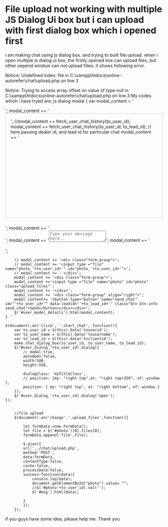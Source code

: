 
# File upload not working with multiple JS Dialog Ui box but i can upload with first dialog box which i opened first

i am making chat using js dialog box. and trying to built file upload. when i open multiple js dialog ui box, the firstly opened box can upload files, but other oepend window can not upload fiiles. it shows following error.

Notice:  Undefined index: file in C:\xampp\htdocs\online-autorefer\chat\upload.php on line 3

Notice:  Trying to access array offset on value of type null in C:\xampp\htdocs\online-autorefer\chat\upload.php on line 3
My codes which i have tryed are;
js dialog modal
    {
        var modal_content = '<div id="user_dialog_'+to_user_id+'" class="user_dialog" title="'+to_user_name+'| Lead Id:'+to_lead_id+'">';
        modal_content += '<div style="height:300px; border:1px solid #ccc; overflow-y: scroll; margin-bottom:24px; padding:16px;" class="chat_history" data-touserid="'+to_user_id+'" data-toleadid="'+to_lead_id+'" id="chat_history_'+to_user_id+'">';
        //modal_content += fetch_user_chat_history(to_user_id);
        modal_content += fetch_user_chat_history(to_user_id, to_lead_id); // here passing dealer id, and lead id for perticular chat
        modal_content += '</div>';
        modal_content += '<div class="form-group">';
        modal_content += '<textarea placeholder="type your message here.." name="chat_message_'+to_user_id+'" id="chat_message_'+to_user_id+'" class="form-control chat_message"></textarea>';
        modal_content += ' </div> <br>';

        // modal_content += '<div class="form-group">';
        // modal_content += '<input type ="file" name="photo_'+to_user_id+'" id="photo_'+to_user_id+'">';
        // modal_content += ' </div>';
        modal_content += '<div class="form-group">';
        modal_content +='<input type ="file" name="photo" id="photo" class="upload_files"';
        modal_content += '</div>';
        modal_content += '<div class="form-group" align="right">';
        modal_content+= '<button type="button" name="send_chat" id="'+to_user_id+'" data-leadid="'+to_lead_id+'" class="btn btn-info send_chat">Send</button></div></div>';
        $('#user_model_details').html(modal_content);
    } ```

    $(document).on('click', '.start_chat', function(){
        var to_user_id = $(this).data('touserid');
        var to_user_name = $(this).data('tousername');
        var to_lead_id = $(this).data('toclientid');
        make_chat_dialog_box(to_user_id, to_user_name, to_lead_id);
        $("#user_dialog_"+to_user_id).dialog({
            // modal:true,
            autoOpen:false,
            width:500,
            height:550,
                
            dialogClass: 'myTitleClass',
            // position: {my: "right top",at: "right top+350", of: window },
            position: { my: "right top", at: "right bottom", of: window }
        });
        $('#user_dialog_'+to_user_id).dialog('open');
    });


        //file upload
        $(document).on('change','.upload_files',function(){
            
            let formData =new FormData();
            let file = $('#photo')[0].files[0];
            formData.append('file',file);

            $.ajax({
            url:'../chat/upload.php',
            method:'POST',
            data:formData,
            contentType:false,
            cache:false,
            processData:false,
            success:function(data){
                console.log(data);
                document.getElementById("photo").value= "";
                //$('#photo'+to_user_id).val('');
                $('#msg').html(data);
                
            }
            });
        });


if you guys have some idea, please help me. Thank you



        